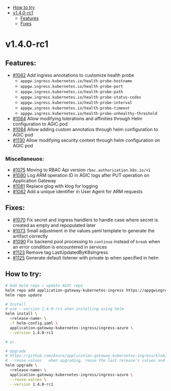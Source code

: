 - [How to try](#how-to-try)
- [v1.4.0-rc1](#v140-rc1)
  - [Features](#features)
  - [Fixes](#fixes)

# v1.4.0-rc1

## Features:
* [#1062](https://github.com/Azure/application-gateway-kubernetes-ingress/pull/1062) Add ingress annotations to customize health probe
    * `appgw.ingress.kubernetes.io/health-probe-hostname`
    * `appgw.ingress.kubernetes.io/health-probe-port`
    * `appgw.ingress.kubernetes.io/health-probe-path`
    * `appgw.ingress.kubernetes.io/health-probe-status-codes`
    * `appgw.ingress.kubernetes.io/health-probe-interval`
    * `appgw.ingress.kubernetes.io/health-probe-timeout`
    * `appgw.ingress.kubernetes.io/health-probe-unhealthy-threshold`
* [#1064](https://github.com/Azure/application-gateway-kubernetes-ingress/pull/1064) Allow modifying tolerations and affinities through Helm configuration to AGIC pod
* [#1084](https://github.com/Azure/application-gateway-kubernetes-ingress/pull/1084) Allow adding custom annotatios through helm configuration to AGIC pod
* [#1130](https://github.com/Azure/application-gateway-kubernetes-ingress/pull/1130) Allow modifying security context through helm configuration on AGIC pod

### Miscellaneuos:
* [#1075](https://github.com/Azure/application-gateway-kubernetes-ingress/pull/1075) Moving to RBAC Api version `rbac.authorization.k8s.io/v1`
* [#1080](https://github.com/Azure/application-gateway-kubernetes-ingress/pull/1080) Log ARM operation ID in AGIC logs after PUT operation on Application Gateway
* [#1081](https://github.com/Azure/application-gateway-kubernetes-ingress/pull/1081) Replace glog with klog for logging
* [#1082](https://github.com/Azure/application-gateway-kubernetes-ingress/pull/1082) Add a unique identifier in User Agent for ARM requests

## Fixes:
* [#1070](https://github.com/Azure/application-gateway-kubernetes-ingress/pull/1070) Fix secret and ingress handlers to handle case where secret is created as empty and repopulated later
* [#1073](https://github.com/Azure/application-gateway-kubernetes-ingress/pull/1073) Small adjustment in the values.yaml template to generate the artifact correctly
* [#1090](https://github.com/Azure/application-gateway-kubernetes-ingress/pull/1090) Fix backend pool processing to `continue` instead of `break` when an error condition is encountered in services
* [#1123](https://github.com/Azure/application-gateway-kubernetes-ingress/pull/1123) Remove tag LastUpdatedByK8sIngress
* [#1125](https://github.com/Azure/application-gateway-kubernetes-ingress/pull/1125) Generate default listener with private ip when specified in helm


## How to try:
```bash
# Add helm repo / update AGIC repo
helm repo add application-gateway-kubernetes-ingress https://appgwingress.blob.core.windows.net/ingress-azure-helm-package/
helm repo update

# Install
# use --version 1.4.0-rc1 when installing using helm
helm install \
  <release-name> \
  -f helm-config.yaml \
  application-gateway-kubernetes-ingress/ingress-azure \
  --version 1.4.0-rc1

# or 

# Upgrade
# https://github.com/Azure/application-gateway-kubernetes-ingress/blob/master/docs/how-tos/helm-upgrade.md
# --reuse-values   when upgrading, reuse the last release's values and merge in any overrides from the command line via --set and -f. If '--reset-values' is specified, this is ignored
helm upgrade \
  <release-name> \
  application-gateway-kubernetes-ingress/ingress-azure \
  --reuse-values \
  --version 1.4.0-rc1
```
